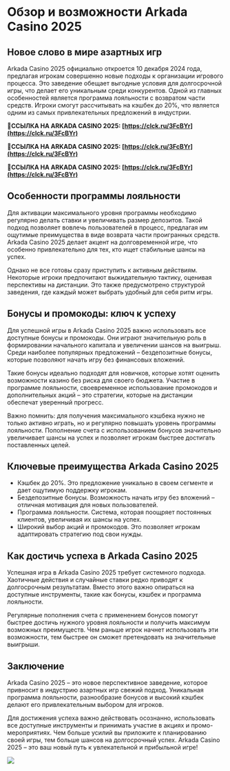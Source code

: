 # Обзор и возможности Arkada Casino 2025

## Новое слово в мире азартных игр

Arkada Casino 2025 официально откроется 10 декабря 2024 года, предлагая игрокам совершенно новые подходы к организации игрового процесса. Это заведение обещает выгодные условия для долгосрочной игры, что делает его уникальным среди конкурентов. Одной из главных особенностей является программа лояльности с возвратом части средств. Игроки смогут рассчитывать на кэшбек до 20%, что является одним из самых привлекательных предложений в индустрии.

**🔗ССЫЛКА НА ARKADA CASINO 2025: [https://clck.ru/3FcBYr](https://clck.ru/3FcBYr)**

**🔗ССЫЛКА НА ARKADA CASINO 2025: [https://clck.ru/3FcBYr](https://clck.ru/3FcBYr)**

**🔗ССЫЛКА НА ARKADA CASINO 2025: [https://clck.ru/3FcBYr](https://clck.ru/3FcBYr)**

## Особенности программы лояльности

Для активации максимального уровня программы необходимо регулярно делать ставки и увеличивать размер депозитов. Такой подход позволяет вовлечь пользователей в процесс, предлагая им ощутимые преимущества в виде возврата части проигранных средств. Arkada Casino 2025 делает акцент на долговременной игре, что особенно привлекательно для тех, кто ищет стабильные шансы на успех.

Однако не все готовы сразу приступить к активным действиям. Некоторые игроки предпочитают выжидательную тактику, оценивая перспективы на дистанции. Это также предусмотрено структурой заведения, где каждый может выбрать удобный для себя ритм игры.

## Бонусы и промокоды: ключ к успеху

Для успешной игры в Arkada Casino 2025 важно использовать все доступные бонусы и промокоды. Они играют значительную роль в формировании начального капитала и увеличении шансов на выигрыш. Среди наиболее популярных предложений – бездепозитные бонусы, которые позволяют начать игру без финансовых вложений.

Такие бонусы идеально подходят для новичков, которые хотят оценить возможности казино без риска для своего бюджета. Участие в программе лояльности, своевременное использование промокодов и дополнительных акций – это стратегии, которые на дистанции обеспечат уверенный прогресс.

Важно помнить: для получения максимального кэшбека нужно не только активно играть, но и регулярно повышать уровень программы лояльности. Пополнение счета с использованием бонусов значительно увеличивает шансы на успех и позволяет игрокам быстрее достигать поставленных целей.

## Ключевые преимущества Arkada Casino 2025

- Кэшбек до 20%. Это предложение уникально в своем сегменте и дает ощутимую поддержку игрокам.
- Бездепозитные бонусы. Возможность начать игру без вложений – отличная мотивация для новых пользователей.
- Программа лояльности. Система, которая поощряет постоянных клиентов, увеличивая их шансы на успех.
- Широкий выбор акций и промокодов. Это позволяет игрокам адаптировать стратегию под свои нужды.

## Как достичь успеха в Arkada Casino 2025

Успешная игра в Arkada Casino 2025 требует системного подхода. Хаотичные действия и случайные ставки редко приводят к долгосрочным результатам. Вместо этого важно опираться на доступные инструменты, такие как бонусы, кэшбек и программа лояльности.

Регулярные пополнения счета с применением бонусов помогут быстрее достичь нужного уровня лояльности и получить максимум возможных преимуществ. Чем раньше игрок начнет использовать эти возможности, тем быстрее он сможет претендовать на значительные выигрыши.

## Заключение

Arkada Casino 2025 – это новое перспективное заведение, которое привносит в индустрию азартных игр свежий подход. Уникальная программа лояльности, разнообразие бонусов и высокий кэшбек делают его привлекательным выбором для игроков.

Для достижения успеха важно действовать осознанно, использовать все доступные инструменты и принимать участие в акциях и промо-мероприятиях. Чем больше усилий вы приложите к планированию своей игры, тем больше шансов на долгосрочный успех. Arkada Casino 2025 – это ваш новый путь к увлекательной и прибыльной игре!

![](https://i.ibb.co/RQdmYfR/arkada-banner.png)
